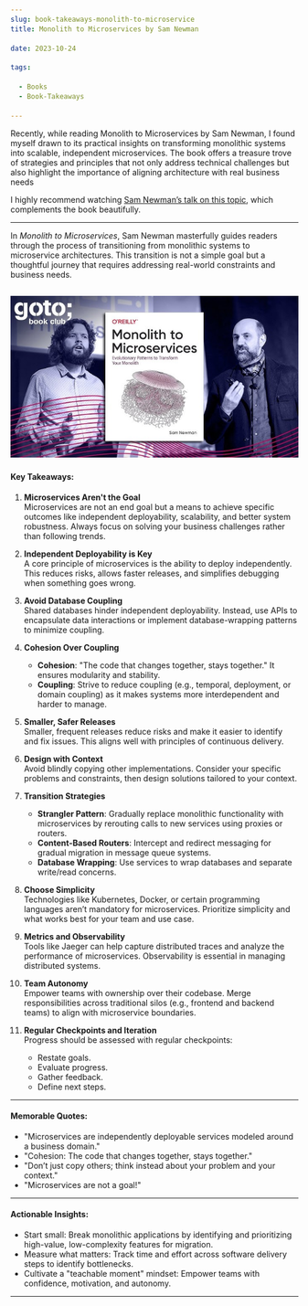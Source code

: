 ```yaml
--- 
slug: book-takeaways-monolith-to-microservice
title: Monolith to Microservices by Sam Newman

date: 2023-10-24

tags: 

  - Books
  - Book-Takeaways

--- 
```





Recently, while reading Monolith to Microservices by Sam Newman, I found myself drawn to its practical insights on transforming monolithic systems into scalable, independent microservices. The book offers a treasure trove of strategies and principles that not only address technical challenges but also highlight the importance of aligning architecture with real business needs

I highly recommend watching [Sam Newman’s talk on this topic](https://www.youtube.com/watch?v=GBTdnfD6s5Q&ab_channel=GOTOConferences), which complements the book beautifully.

---

In *Monolith to Microservices*, Sam Newman masterfully guides readers through the process of transitioning from monolithic systems to microservice architectures. This transition is not a simple goal but a thoughtful journey that requires addressing real-world constraints and business needs.


![](image.png)
---

#### Key Takeaways:

1. **Microservices Aren't the Goal**  
   Microservices are not an end goal but a means to achieve specific outcomes like independent deployability, scalability, and better system robustness. Always focus on solving your business challenges rather than following trends.

2. **Independent Deployability is Key**  
   A core principle of microservices is the ability to deploy independently. This reduces risks, allows faster releases, and simplifies debugging when something goes wrong.

3. **Avoid Database Coupling**  
   Shared databases hinder independent deployability. Instead, use APIs to encapsulate data interactions or implement database-wrapping patterns to minimize coupling.

4. **Cohesion Over Coupling**  
   - **Cohesion**: "The code that changes together, stays together." It ensures modularity and stability.
   - **Coupling**: Strive to reduce coupling (e.g., temporal, deployment, or domain coupling) as it makes systems more interdependent and harder to manage.

5. **Smaller, Safer Releases**  
   Smaller, frequent releases reduce risks and make it easier to identify and fix issues. This aligns well with principles of continuous delivery.

6. **Design with Context**  
   Avoid blindly copying other implementations. Consider your specific problems and constraints, then design solutions tailored to your context.

7. **Transition Strategies**  
   - **Strangler Pattern**: Gradually replace monolithic functionality with microservices by rerouting calls to new services using proxies or routers.
   - **Content-Based Routers**: Intercept and redirect messaging for gradual migration in message queue systems.
   - **Database Wrapping**: Use services to wrap databases and separate write/read concerns.

8. **Choose Simplicity**  
   Technologies like Kubernetes, Docker, or certain programming languages aren’t mandatory for microservices. Prioritize simplicity and what works best for your team and use case.

9. **Metrics and Observability**  
   Tools like Jaeger can help capture distributed traces and analyze the performance of microservices. Observability is essential in managing distributed systems.

10. **Team Autonomy**  
    Empower teams with ownership over their codebase. Merge responsibilities across traditional silos (e.g., frontend and backend teams) to align with microservice boundaries.

11. **Regular Checkpoints and Iteration**  
    Progress should be assessed with regular checkpoints:
    - Restate goals.
    - Evaluate progress.
    - Gather feedback.
    - Define next steps.

---

#### Memorable Quotes:
- "Microservices are independently deployable services modeled around a business domain."
- "Cohesion: The code that changes together, stays together."
- "Don’t just copy others; think instead about your problem and your context."
- "Microservices are not a goal!"

---

#### Actionable Insights:
- Start small: Break monolithic applications by identifying and prioritizing high-value, low-complexity features for migration.
- Measure what matters: Track time and effort across software delivery steps to identify bottlenecks.
- Cultivate a "teachable moment" mindset: Empower teams with confidence, motivation, and autonomy.

---